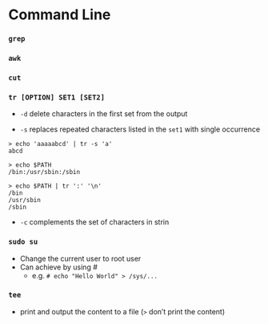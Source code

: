 # Command Line

### `grep`

### `awk`

### `cut`

### `tr [OPTION] SET1 [SET2]`

- `-d` delete characters in the first set from the output

- `-s` replaces repeated characters listed in the `set1` with single occurrence

```shell
> echo 'aaaaabcd' | tr -s 'a'
abcd

> echo $PATH
/bin:/usr/sbin:/sbin

> echo $PATH | tr ':' '\n'
/bin
/usr/sbin
/sbin
```

- `-c` complements the set of characters in strin

### `sudo su`
  - Change the current user to root user
  - Can achieve by using #
    - e.g. `# echo "Hello World" > /sys/...`
### `tee`
  - print and output the content to a file (`>` don’t print the content)
